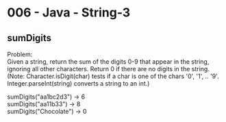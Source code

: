 006 - Java - String-3
=====================

sumDigits
----------

Problem:  
Given a string, return the sum of the digits 0-9 that appear in the string, ignoring all other characters. Return 0 if there are no digits in the string. (Note: Character.isDigit(char) tests if a char is one of the chars '0', '1', .. '9'. Integer.parseInt(string) converts a string to an int.) 
>
sumDigits("aa1bc2d3") → 6  
sumDigits("aa11b33") → 8  
sumDigits("Chocolate") → 0  